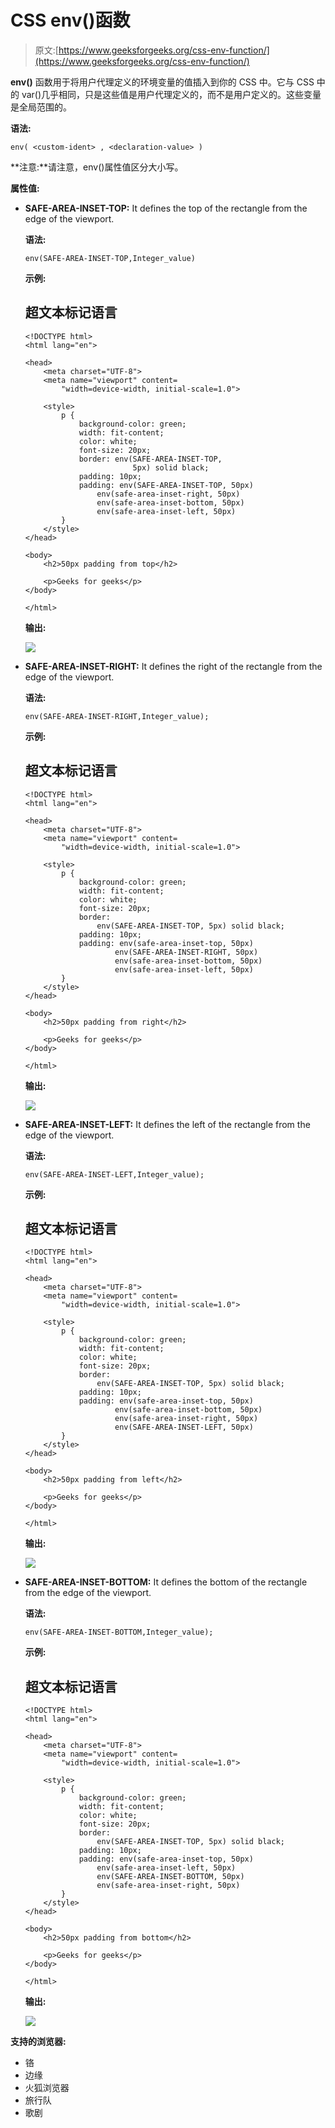# CSS env()函数

> 原文:[https://www.geeksforgeeks.org/css-env-function/](https://www.geeksforgeeks.org/css-env-function/)

**env()** 函数用于将用户代理定义的环境变量的值插入到你的 CSS 中。它与 CSS 中的 var()几乎相同，只是这些值是用户代理定义的，而不是用户定义的。这些变量是全局范围的。

**语法:**

```
env( <custom-ident> , <declaration-value> )

```

**注意:**请注意，env()属性值区分大小写。

**属性值:**

*   **SAFE-AREA-INSET-TOP:** It defines the top of the rectangle from the edge of the viewport.

    **语法:**

    ```
    env(SAFE-AREA-INSET-TOP,Integer_value)

    ```

    **示例:**

    ## 超文本标记语言

    ```
    <!DOCTYPE html>
    <html lang="en">

    <head>
        <meta charset="UTF-8">
        <meta name="viewport" content=
            "width=device-width, initial-scale=1.0">

        <style>
            p {
                background-color: green;
                width: fit-content;
                color: white;
                font-size: 20px;
                border: env(SAFE-AREA-INSET-TOP, 
                            5px) solid black;
                padding: 10px;
                padding: env(SAFE-AREA-INSET-TOP, 50px) 
                    env(safe-area-inset-right, 50px) 
                    env(safe-area-inset-bottom, 50px) 
                    env(safe-area-inset-left, 50px)
            }
        </style>
    </head>

    <body>
        <h2>50px padding from top</h2>

        <p>Geeks for geeks</p>
    </body>

    </html>
    ```

    **输出:**

    ![](img/76948f411d4f42ad633e8c4933f59b54.png)

*   **SAFE-AREA-INSET-RIGHT:** It defines the right of the rectangle from the edge of the viewport.

    **语法:**

    ```
    env(SAFE-AREA-INSET-RIGHT,Integer_value);
    ```

    **示例:**

    ## 超文本标记语言

    ```
    <!DOCTYPE html>
    <html lang="en">

    <head>
        <meta charset="UTF-8">
        <meta name="viewport" content=
            "width=device-width, initial-scale=1.0">

        <style>
            p {
                background-color: green;
                width: fit-content;
                color: white;
                font-size: 20px;
                border:
                    env(SAFE-AREA-INSET-TOP, 5px) solid black;
                padding: 10px;
                padding: env(safe-area-inset-top, 50px) 
                        env(SAFE-AREA-INSET-RIGHT, 50px) 
                        env(safe-area-inset-bottom, 50px) 
                        env(safe-area-inset-left, 50px)
            }
        </style>
    </head>

    <body>
        <h2>50px padding from right</h2>

        <p>Geeks for geeks</p>
    </body>

    </html>
    ```

    **输出:**

    ![](img/25f9e82f0b3efe6dcb11c9f7aa705d58.png)

*   **SAFE-AREA-INSET-LEFT:** It defines the left of the rectangle from the edge of the viewport.

    **语法:**

    ```
    env(SAFE-AREA-INSET-LEFT,Integer_value);

    ```

    **示例:**

    ## 超文本标记语言

    ```
    <!DOCTYPE html>
    <html lang="en">

    <head>
        <meta charset="UTF-8">
        <meta name="viewport" content=
            "width=device-width, initial-scale=1.0">

        <style>
            p {
                background-color: green;
                width: fit-content;
                color: white;
                font-size: 20px;
                border:
                    env(SAFE-AREA-INSET-TOP, 5px) solid black;
                padding: 10px;
                padding: env(safe-area-inset-top, 50px) 
                        env(safe-area-inset-bottom, 50px) 
                        env(safe-area-inset-right, 50px) 
                        env(SAFE-AREA-INSET-LEFT, 50px)
            }
        </style>
    </head>

    <body>
        <h2>50px padding from left</h2>

        <p>Geeks for geeks</p>
    </body>

    </html>
    ```

    **输出:**

    ![](img/b323ccc04e46a0bd3f411133a315fd1a.png)

*   **SAFE-AREA-INSET-BOTTOM:** It defines the bottom of the rectangle from the edge of the viewport.

    **语法:**

    ```
    env(SAFE-AREA-INSET-BOTTOM,Integer_value);
    ```

    **示例:**

    ## 超文本标记语言

    ```
    <!DOCTYPE html>
    <html lang="en">

    <head>
        <meta charset="UTF-8">
        <meta name="viewport" content=
            "width=device-width, initial-scale=1.0">

        <style>
            p {
                background-color: green;
                width: fit-content;
                color: white;
                font-size: 20px;
                border:
                    env(SAFE-AREA-INSET-TOP, 5px) solid black;
                padding: 10px;
                padding: env(safe-area-inset-top, 50px) 
                    env(safe-area-inset-left, 50px) 
                    env(SAFE-AREA-INSET-BOTTOM, 50px) 
                    env(safe-area-inset-right, 50px)
            }
        </style>
    </head>

    <body>
        <h2>50px padding from bottom</h2>

        <p>Geeks for geeks</p>
    </body>

    </html>
    ```

    **输出:**

    ![](img/9256ab4486f224982be33deb545e9f07.png)

**支持的浏览器:**

*   铬
*   边缘
*   火狐浏览器
*   旅行队
*   歌剧